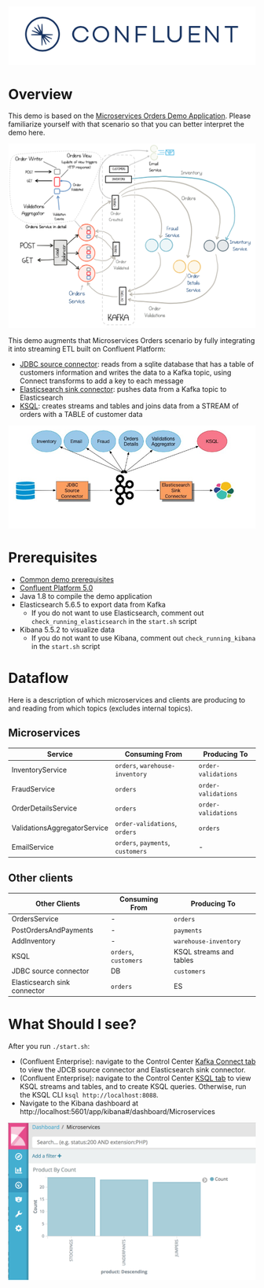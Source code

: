 ![image](../images/confluent-logo-300-2.png)

# Overview

This demo is based on the [Microservices Orders Demo Application](https://github.com/confluentinc/kafka-streams-examples/tree/5.0.x/src/main/java/io/confluent/examples/streams/microservices). Please familiarize yourself with that scenario so that you can better interpret the demo here.

![image](docs/images/system-diag.png)

This demo augments that Microservices Orders scenario by fully integrating it into streaming ETL built on Confluent Platform:

* [JDBC source connector](connector_jdbc_customers.config): reads from a sqlite database that has a table of customers information and writes the data to a Kafka topic, using Connect transforms to add a key to each message
* [Elasticsearch sink connector](connector_elasticsearch.config): pushes data from a Kafka topic to Elasticsearch
* [KSQL](ksql.commands): creates streams and tables and joins data from a STREAM of orders with a TABLE of customer data

![image](docs/images/microservices-demo.jpg)

# Prerequisites

* [Common demo prerequisites](https://github.com/confluentinc/quickstart-demos#prerequisites)
* [Confluent Platform 5.0](https://www.confluent.io/download/)
* Java 1.8 to compile the demo application
* Elasticsearch 5.6.5 to export data from Kafka
  * If you do not want to use Elasticsearch, comment out ``check_running_elasticsearch`` in the ``start.sh`` script
* Kibana 5.5.2 to visualize data
  * If you do not want to use Kibana, comment out ``check_running_kibana`` in the ``start.sh`` script

# Dataflow

Here is a description of which microservices and clients are producing to and reading from which topics (excludes internal topics).

## Microservices

| Service                             | Consuming From                    | Producing To          |
| ----------------------------------- | --------------------------------- | --------------------- |
| InventoryService                    | `orders`, `warehouse-inventory`   | `order-validations`   |
| FraudService                        | `orders`                          | `order-validations`   |
| OrderDetailsService                 | `orders`                          | `order-validations`   |
| ValidationsAggregatorService        | `order-validations`, `orders`     | `orders`              |
| EmailService                        | `orders`, `payments`, `customers` | -                     |

## Other clients

| Other Clients                       | Consuming From        | Producing To            |
| ----------------------------------- | --------------------- | ----------------------- |
| OrdersService                       | -                     | `orders`                |
| PostOrdersAndPayments               | -                     | `payments`              |
| AddInventory                        | -                     | `warehouse-inventory`   |
| KSQL                                | `orders`, `customers` | KSQL streams and tables |
| JDBC source connector               | DB                    | `customers`             |
| Elasticsearch sink connector        | `orders`              | ES                      |


# What Should I see?

After you run `./start.sh`:

* (Confluent Enterprise): navigate to the Control Center [Kafka Connect tab](http://localhost:9021/management/connect/) to view the JDCB source connector and Elasticsearch sink connector.
* (Confluent Enterprise): navigate to the Control Center [KSQL tab](http://localhost:9021/development/ksql/localhost%3A8088/streams) to view KSQL streams and tables, and to create KSQL queries. Otherwise, run the KSQL CLI `ksql http://localhost:8088`.
* Navigate to the Kibana dashboard at http://localhost:5601/app/kibana#/dashboard/Microservices

![image](docs/images/kibana_microservices.png)
